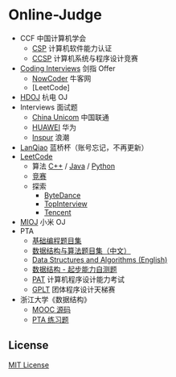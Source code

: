 # Online-Judge

- CCF 中国计算机学会
  - [CSP](CCF/CSP) 计算机软件能力认证
  - [CCSP](CCF/CCSP) 计算机系统与程序设计竞赛
- [Coding Interviews](CodingInterviews) 剑指 Offer
  - [NowCoder](CodingInterviews/NowCoder) 牛客网
  - [LeetCode]
- [HDOJ](HDOJ) 杭电 OJ
- Interviews 面试题
  - [China Unicom](Interviews/China%20Unicom) 中国联通
  - [HUAWEI](Interviews/HUAWEI) 华为
  - [Inspur](Interviews/Inspur) 浪潮
- [LanQiao](LanQiao) 蓝桥杯（账号忘记，不再更新）
- [LeetCode](LeetCode)
  - 算法 [C++](LeetCode/C) / [Java](LeetCode/Java) / [Python](LeetCode/Python)
  - [竞赛](LeetCode/Contest)
  - 探索
    - [ByteDance](LeetCode/ByteDance)
    - [TopInterview](LeetCode/Interview)
    - [Tencent](LeetCode/Tencent)
- [MIOJ](MIOJ) 小米 OJ
- PTA
  - [基础编程题目集](PTA/Basic)
  - [数据结构与算法题目集（中文）](PTA/DataStructure)
  - [Data Structures and Algorithms (English)](PTA/DataStructureEng)
  - [数据结构 - 起步能力自测题](PTA/DS-Self-Test)
  - [PAT](PTA/PAT) 计算机程序设计能力考试
  - [GPLT](PTA/GPLT) 团体程序设计天梯赛
- 浙江大学《数据结构》
  - [MOOC 源码](ZJUDS/MOOC_Source)
  - [PTA 练习题](ZJUDS/PTA)

## License

[MIT License](LICENSE)